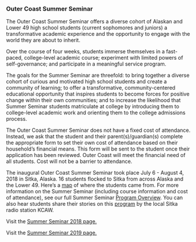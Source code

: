 ### Outer Coast Summer Seminar

The Outer Coast Summer Seminar offers a diverse cohort of Alaskan and Lower 49 high school students (current sophomores and juniors) a transformative academic experience and the opportunity to engage with the world they are about to inherit.

Over the course of four weeks, students immerse themselves in a fast-paced, college-level academic course; experiment with limited powers of self-governance; and participate in a meaningful service program.

The goals for the Summer Seminar are threefold: to bring together a diverse cohort of curious and motivated high school students and create a community of learning; to offer a transformative, community-centered educational opportunity that inspires students to become forces for positive change within their own communities; and to increase the likelihood that Summer Seminar students matriculate at college by introducing them to college-level academic work and orienting them to the college admissions process.

The Outer Coast Summer Seminar does not have a fixed cost of attendance. Instead, we ask that the student and their parent(s)/guardian(s) complete the appropriate form to set their own cost of attendance based on their household’s financial means. This form will be sent to the student once their application has been reviewed. Outer Coast will meet the financial need of all students. Cost will not be a barrier to attendance.

The inaugural Outer Coast Summer Seminar took place July 6 - August 4, 2018 in Sitka, Alaska. 16 students flocked to Sitka from across Alaska and the Lower 49. Here’s a [map](https://www.google.com/maps/d/u/0/edit?mid=1PtDqfOjjLK8z1KPT-F2OwsXohs8ujir5&ll=39.35637482034097%2C0&z=2) of where the students came from. For more information on the Summer Seminar (including course information and cost of attendance), see our full Summer Seminar [Program Overview](https://docs.google.com/document/d/17uKQuDQ-DmsDRuoPbSXRT9VK5i_VXQHQIBX-O9hsX44/edit). You can also hear students share their stories on this [program](https://www.kcaw.org/2018/07/25/outer-coast-pilots-college-program-with-high-schoolers/) by the local Sitka radio station KCAW. 

Visit the <a href="http://outercoast.org/summer-seminar-2018.html">Summer Seminar 2018 page.</a> 

Visit the <a href="http://outercoast.org/summer-seminar-2019.html">Summer Seminar 2019 page.</a> 

